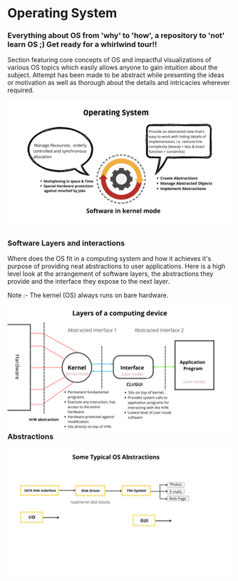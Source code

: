 # Operating System


### Everything about OS from 'why' to 'how', a repository to 'not' learn OS ;) Get ready for a whirlwind tour!!

Section featuring core concepts of OS and impactful visualizations of various OS topics which easily allows anyone to gain intuition about the subject.
Attempt has been made to be abstract while presenting the ideas or motivation as well as thorough about the details and intricacies wherever required.

<img src="./1.png" />

</br>

### **Software Layers and interactions**

Where does the OS fit in a computing system and how it achieves it's purpose of providing neat abstractions to user applications. Here is a high level look 
at the arrangement of software layers, the abstractions they provide and the interface they expose to the next layer. 

Note :- The kernel (OS) always runs on bare hardware.

 <img src="./5.png" align="right" />

</br>
</br>
</br>

### **Abstractions**

<img src="./6.png" />
